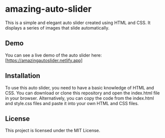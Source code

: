 # amazing-auto-slider

This is a simple and elegant auto slider created using HTML and CSS. It displays a series of images that slide automatically.


## Demo

You can see a live demo of the auto slider here: [https://amazingautoslider.netlify.app]


## Installation

To use this auto slider, you need to have a basic knowledge of HTML and CSS. You can download or clone this repository and open the index.html file in your browser. Alternatively, you can copy the code from the index.html and style.css files and paste it into your own HTML and CSS files.


## License

This project is licensed under the MIT License.
